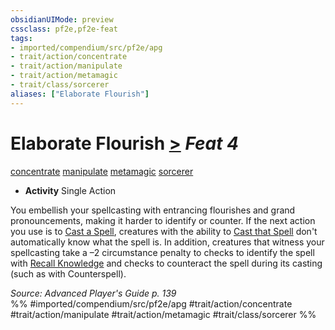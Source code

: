 ```yaml
---
obsidianUIMode: preview
cssclass: pf2e,pf2e-feat
tags:
- imported/compendium/src/pf2e/apg
- trait/action/concentrate
- trait/action/manipulate
- trait/action/metamagic
- trait/class/sorcerer
aliases: ["Elaborate Flourish"]
---
```

# Elaborate Flourish  [>](chapter-9-playing-the-game.md#Actions "Single Action") *Feat 4*  
[concentrate](concentrate.md)  [manipulate](manipulate.md)  [metamagic](metamagic.md)  [sorcerer](rules/traits/sorcerer.md)  

- **Activity** Single Action

You embellish your spellcasting with entrancing flourishes and grand pronouncements, making it harder to identify or counter. If the next action you use is to [Cast a Spell](cast-a-spell.md), creatures with the ability to [Cast that Spell](cast-a-spell.md) don't automatically know what the spell is. In addition, creatures that witness your spellcasting take a –2 circumstance penalty to checks to identify the spell with [Recall Knowledge](recall-knowledge.md) and checks to counteract the spell during its casting (such as with Counterspell).

*Source: Advanced Player's Guide p. 139*  
%% #imported/compendium/src/pf2e/apg #trait/action/concentrate #trait/action/manipulate #trait/action/metamagic #trait/class/sorcerer %%